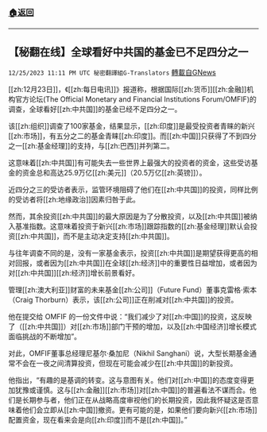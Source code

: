 ###  [:house:返回](README.md)
---


## 【秘翻在线】全球看好中共国的基金已不足四分之一
`12/25/2023 11:11 PM UTC 秘密翻譯組G-Translators` [轉載自GNews](https://gnews.org/articles/2150879)

[[zh:12月23日]]，《[[zh:每日电讯]]》报道称，根据国际[[zh:货币]][[zh:金融]]机构官方论坛(The Official Monetary and Financial Institutions Forum/OMFIF)的调查，全球看好[[zh:中共国]]的基金已经不足四分之一。

该[[zh:组织]]调查了100家基金，结果显示，[[zh:印度]]是最受投资者青睐的新兴[[zh:市场]]，有五分之二的基金青睐[[zh:印度]]。而[[zh:中国]]只获得了不到四分之一[[zh:基金经理]]的支持，与[[zh:巴西]]并列第二。

这意味着[[zh:中共国]]有可能失去一些世界上最强大的投资者的资金，这些受访基金的资金总和高达25.9万亿[[zh:美元]]（20.5万亿[[zh:英镑]]）。

近四分之三的受访者表示，监管环境阻碍了他们在[[zh:中共国]]的投资，同样比例的受访者将[[zh:地缘政治]]因素归咎于此。

然而，其余投资[[zh:中共国]]的最大原因是为了分散投资，以及[[zh:中共国]]被纳入基准指数。这意味着投资于新兴[[zh:市场]]跟踪指数的[[zh:基金经理]]默认会投资[[zh:中共国]]，而不是主动决定支持[[zh:中共国]]。

与往年调查不同的是，没有一家基金表示，投资[[zh:中共国]]是期望获得更高的相对回报，或者因为[[zh:中共国]]在全球[[zh:经济]]中的重要性日益增加，或者因为对[[zh:中共国]][[zh:经济]]增长前景看好。

管理[[zh:澳大利亚]]财富的未来基金[[zh:公司]]（Future Fund）董事克雷格·索本（Craig Thorburn）表示，该[[zh:公司]]正在削减对[[zh:中共国]]的投资。

他在提交给 OMFIF 的一份文件中说：“我们减少了对[[zh:中国]]的投资，这反映了（[[zh:中共国]]）对[[zh:市场]]部门干预的增加，以及[[zh:中国经济]]增长模式面临挑战的不断增加”。

对此，OMFIF董事总经理尼基尔·桑加尼（Nikhil Sanghani）说，大型长期基金通常不会在一夜之间清算投资，但现在可能会减少在[[zh:中共国]]的新投资。

他指出，“有趣的是基调的转变。这与意图有关。他们对[[zh:中国]]的态度变得更加犹豫或谨慎。这与[[zh:金融]][[zh:市场]]对[[zh:中国]]的普遍看法不谋而合。他们是长期参与者，他们正在从战略高度审视他们的长期投资，因此我怀疑这是否意味着他们会立即从[[zh:中国]]撤资。更有可能的是，如果他们要向新兴[[zh:市场]]配置资金，现在看来会是向[[zh:印度]]而不是[[zh:中国]]。”
